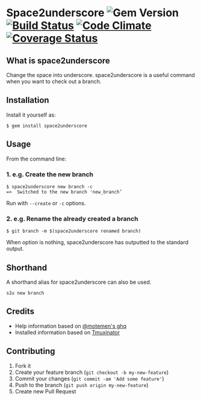 # Space2underscore ![Gem Version](https://badge.fury.io/rb/space2underscore.svg) [![Build Status](https://travis-ci.org/sachin21/space2underscore.svg?branch=master)](https://travis-ci.org/sachin21/space2underscore) [![Code Climate](https://codeclimate.com/github/sachin21/space2underscore/badges/gpa.svg)](https://codeclimate.com/github/sachin21/space2underscore) [![Coverage Status](https://coveralls.io/repos/sachin21/space2underscore/badge.svg?branch=master&service=github)](https://coveralls.io/github/sachin21/space2underscore?branch=master)

## What is space2underscore
Change the space into underscore.
space2underscore is a useful command when you want to check out a branch.

## Installation
Install it yourself as:

    $ gem install space2underscore

## Usage
From the command line:

### 1. e.g. Create the new branch

```
$ space2underscore new branch -c
=>  Switched to the new branch 'new_branch’
```

Run with `--create` or `-c` options.

### 2. e.g. Rename the already created a branch

```
$ git branch -m $(space2underscore renamed branch)
```

When option is nothing, space2underscore has outputted to the standard output.

## Shorthand

A shorthand alias for space2underscore can also be used.

```
s2u new branch
```

## Credits
- Help information based on [@motemen's ghq](https://github.com/motemen/ghq)
- Installed information based on [Tmuxinator](https://github.com/tmuxinator/tmuxinator)

## Contributing

1. Fork it
2. Create your feature branch (`git checkout -b my-new-feature`)
3. Commit your changes (`git commit -am 'Add some feature'`)
4. Push to the branch (`git push origin my-new-feature`)
5. Create new Pull Request
